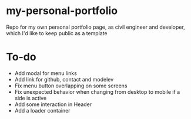 # my-personal-portfolio
Repo for my own personal portfolio page, as civil engineer and developer, which I'd like to keep public as a template

# To-do
- Add modal for menu links
- Add link for github, contact and modelev
- Fix menu button overlapping on some screens
- Fix unexpected behavior when changing from desktop to mobile if a side is active
- Add some interaction in Header
- Add a loader container